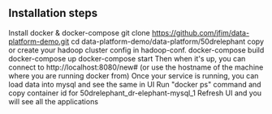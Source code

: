 ## Installation steps
Install docker & docker-compose
git clone https://github.com/jfim/data-platform-demo.git
cd data-platform-demo/data-platform/50drelephant
copy or create your hadoop cluster config in hadoop-conf.
docker-compose build
docker-compose up
docker-compose start
Then when it's up, you can connect to http://localhost:8080/new# (or use the hostname of the machine where you are running docker from)
Once your service is running, you can load data into mysql and see the same in UI
Run "docker ps" command and copy container id for 50drelephant_dr-elephant-mysql_1
Refresh UI and you will see all the applications

